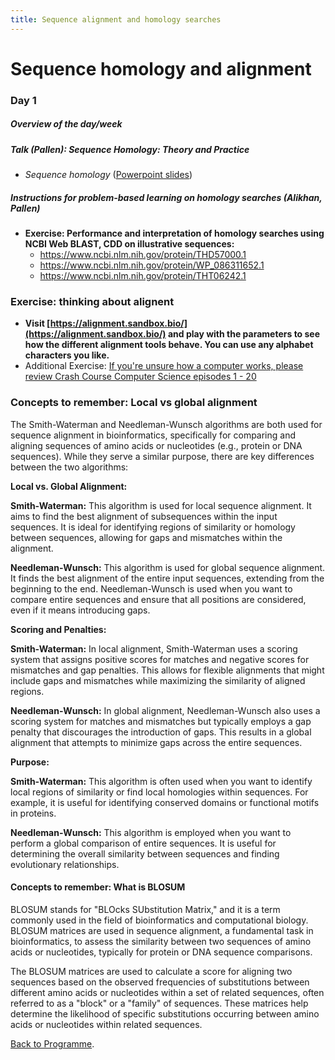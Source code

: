 ```yaml
---
title: Sequence alignment and homology searches
---
```


# Sequence homology and alignment

### Day 1

##### Overview of the day/week 

##### Talk (Pallen):  *Sequence Homology: Theory and Practice*

  -  _Sequence homology_ ([Powerpoint slides](https://github.com/mmbdtp/mmbdtp.github.io/raw/gh-pages/modules/sequence-analysis/_posts/Sequence%20homology_2023.pptx))

##### Instructions for problem-based learning on homology searches (Alikhan, Pallen)

- **Exercise: Performance and interpretation of homology searches using NCBI Web BLAST, CDD on illustrative sequences:**
  - <https://www.ncbi.nlm.nih.gov/protein/THD57000.1>
  - <https://www.ncbi.nlm.nih.gov/protein/WP_086311652.1> 
  - <https://www.ncbi.nlm.nih.gov/protein/THT06242.1> 


### Exercise: thinking about alignent

- **Visit [https://alignment.sandbox.bio/](https://alignment.sandbox.bio/) and play with the parameters to see how the different alignment tools behave. You can use any alphabet characters you like.**
- Additional Exercise: [If you're unsure how a computer works, please review Crash Course Computer Science episodes 1 - 20](https://www.youtube.com/watch?v=O5nskjZ_GoI&list=PL8dPuuaLjXtNlUrzyH5r6jN9ulIgZBpdo&index=2)


### Concepts to remember: Local vs global alignment 

The Smith-Waterman and Needleman-Wunsch algorithms are both used for sequence alignment in bioinformatics, specifically for comparing and aligning sequences of amino acids or nucleotides (e.g., protein or DNA sequences). While they serve a similar purpose, there are key differences between the two algorithms:

**Local vs. Global Alignment:**

**Smith-Waterman:** This algorithm is used for local sequence alignment. It aims to find the best alignment of subsequences within the input sequences. It is ideal for identifying regions of similarity or homology between sequences, allowing for gaps and mismatches within the alignment.

**Needleman-Wunsch:** This algorithm is used for global sequence alignment. It finds the best alignment of the entire input sequences, extending from the beginning to the end. Needleman-Wunsch is used when you want to compare entire sequences and ensure that all positions are considered, even if it means introducing gaps.

**Scoring and Penalties:**

**Smith-Waterman:** In local alignment, Smith-Waterman uses a scoring system that assigns positive scores for matches and negative scores for mismatches and gap penalties. This allows for flexible alignments that might include gaps and mismatches while maximizing the similarity of aligned regions.

**Needleman-Wunsch:** In global alignment, Needleman-Wunsch also uses a scoring system for matches and mismatches but typically employs a gap penalty that discourages the introduction of gaps. This results in a global alignment that attempts to minimize gaps across the entire sequences.

**Purpose:**

**Smith-Waterman:** This algorithm is often used when you want to identify local regions of similarity or find local homologies within sequences. For example, it is useful for identifying conserved domains or functional motifs in proteins.

**Needleman-Wunsch:** This algorithm is employed when you want to perform a global comparison of entire sequences. It is useful for determining the overall similarity between sequences and finding evolutionary relationships.

#### Concepts to remember:  What is BLOSUM 

BLOSUM stands for "BLOcks SUbstitution Matrix," and it is a term commonly used in the field of bioinformatics and computational biology. BLOSUM matrices are used in sequence alignment, a fundamental task in bioinformatics, to assess the similarity between two sequences of amino acids or nucleotides, typically for protein or DNA sequence comparisons.

The BLOSUM matrices are used to calculate a score for aligning two sequences based on the observed frequencies of substitutions between different amino acids or nucleotides within a set of related sequences, often referred to as a "block" or a "family" of sequences. These matrices help determine the likelihood of specific substitutions occurring between amino acids or nucleotides within related sequences.



[Back to Programme]({{site.baseurl}}/modules/sequence-analysis/programme/).
